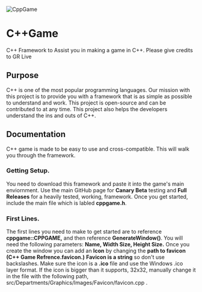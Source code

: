 
![CppGame](https://github.com/user-attachments/assets/0e188722-1c7e-4be2-b76c-6f50fdc033ca)
# C++Game
 C++ Framework to Assist you in making a game in C++.  Please give credits to GR Live
## Purpose
 C++ is one of the most popular programming languages. Our mission with this project is to provide you with a framework that is as simple as possible to understand and work. This project is open-source and can be contributed to at any time. This project also helps the developers understand the ins and outs of C++.
## Documentation
 C++ game is made to be easy to use and cross-compatible. This will walk you through the framework.
### Getting Setup.
 You need to download this framework and paste it into the game's main enviornment. Use the main GitHub page for **Canary Beta** testing and **Full Releases** for a heavily tested, working, framework. Once you get started, include the main file which is labled **cppgame.h**.
### First Lines.
 The first lines you need to make to get started are to reference **cppgame::CPPGAME,** and then reference **GenerateWindow()**. You will need the following parameters:
 **Name,
 Width Size,
 Height Size.**
Once you create the window you can add an **Icon** by changing the **path to favicon (C++ Game Refrence.favicon.)** **Favicon is a string** so don't use backslashes. Make sure the icon is a **.ico** file and use the Windows .ico layer format. If the icon is bigger than it supports, 32x32, manually change it in the file with the following path, src/Departments/Graphics/Images/Favicon/favicon.cpp .

